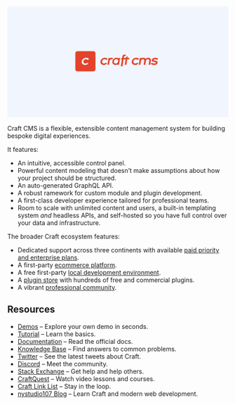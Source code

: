 ![Craft CMS logo](https://raw.githubusercontent.com/craftcms/.github/main/profile/github-profile-banner.png)

Craft CMS is a flexible, extensible content management system for building bespoke digital experiences.

It features:

- An intuitive, accessible control panel.
- Powerful content modeling that doesn’t make assumptions about how your project should be structured.
- An auto-generated GraphQL API.
- A robust ramework for custom module and plugin development.
- A first-class developer experience tailored for professional teams.
- Room to scale with unlimited content and users, a built-in templating system *and* headless APIs, and self-hosted so you have full control over your data and infrastructure.

The broader Craft ecosystem features:

- Dedicated support across three continents with available [paid priority and enterprise plans](https://craftcms.com/support-services).
- A first-party [ecommerce platform](https://craftcms.com/commerce).
- A free first-party [local development environment](https://getnitro.sh/).
- A [plugin store](https://plugins.craftcms.com/) with hundreds of free and commercial plugins.
- A vibrant [professional community](https://craftcms.com/community).

## Resources

- [Demos](https://craftcms.com/demo) – Explore your own demo in seconds.
- [Tutorial](https://craftcms.com/docs/getting-started-tutorial/) – Learn the basics.
- [Documentation](https://craftcms.com/docs/) – Read the official docs.
- [Knowledge Base](https://craftcms.com/knowledge-base) – Find answers to common problems.
- [Twitter](https://twitter.com/hashtag/craftcms) – See the latest tweets about Craft.
- [Discord](https://craftcms.com/discord) – Meet the community.
- [Stack Exchange](http://craftcms.stackexchange.com/) – Get help and help others.
- [CraftQuest](https://craftquest.io/) – Watch video lessons and courses.
- [Craft Link List](http://craftlinklist.com/) – Stay in the loop.
- [nystudio107 Blog](https://nystudio107.com/blog) – Learn Craft and modern web development.